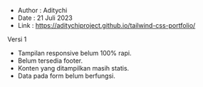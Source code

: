 - Author : Aditychi
- Date : 21 Juli 2023
- Link : https://aditychiproject.github.io/tailwind-css-portfolio/

Versi 1
- Tampilan responsive belum 100% rapi.
- Belum tersedia footer.
- Konten yang ditampilkan masih statis.
- Data pada form belum berfungsi.

